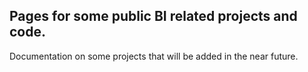 ## Pages for some public BI related projects and code.

Documentation on some projects that will be added in the near future.
